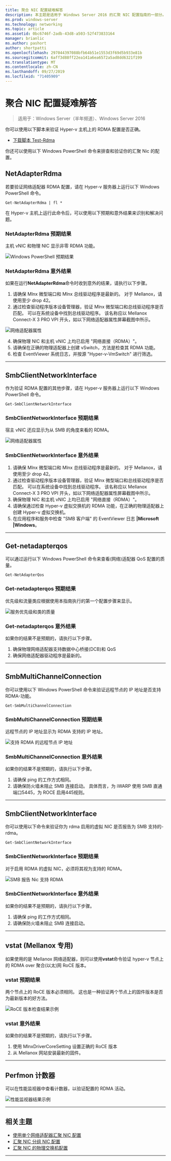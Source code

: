 ```yaml
---
title: 聚合 NIC 配置疑难解答
description: 本主题是适用于 Windows Server 2016 的汇聚 NIC 配置指南的一部分。
ms.prod: windows-server
ms.technology: networking
ms.topic: article
ms.assetid: 0bc6746f-2adb-43d8-a503-52f473833164
manager: brianlic
ms.author: pashort
author: shortpatti
ms.openlocfilehash: 297044397088bfb64b51e1553d3f69d5b933e81b
ms.sourcegitcommit: 6aff3d88ff22ea141a6ea6572a5ad8dd6321f199
ms.translationtype: MT
ms.contentlocale: zh-CN
ms.lasthandoff: 09/27/2019
ms.locfileid: "71405909"
---
```

# <a name="troubleshooting-converged-nic-configurations"></a>聚合 NIC 配置疑难解答

>适用于：Windows Server（半年频道）、Windows Server 2016

你可以使用以下脚本来验证 Hyper-v 主机上的 RDMA 配置是否正确。

- [下载脚本 Test-Rdma](https://github.com/Microsoft/SDN/blob/master/Diagnostics/Test-Rdma.ps1)

你还可以使用以下 Windows PowerShell 命令来排查和验证你的汇聚 Nic 的配置。

## <a name="get-netadapterrdma"></a>NetAdapterRdma

若要验证网络适配器 RDMA 配置，请在 Hyper-v 服务器上运行以下 Windows PowerShell 命令。

    
    Get-NetAdapterRdma | fl *
    

在 Hyper-v 主机上运行此命令后，可以使用以下预期和意外结果来识别和解决问题。

### <a name="get-netadapterrdma-expected-results"></a>NetAdapterRdma 预期结果

主机 vNIC 和物理 NIC 显示非零 RDMA 功能。

![Windows PowerShell 预期结果](../../media/Converged-NIC/CNIC-Troubleshooting/cnic-tshoot-01.jpg)

### <a name="get-netadapterrdma-unexpected-results"></a>NetAdapterRdma 意外结果

如果在运行**NetAdapterRdma**命令时收到意外的结果，请执行以下步骤。

1. 请确保 Mlnx 微型端口和 Mlnx 总线驱动程序是最新的。 对于 Mellanox，请使用至少 drop 42。 
2. 通过检查驱动程序版本设备管理器，验证 Mlnx 微型端口和总线驱动程序是否匹配。 可以在系统设备中找到总线驱动程序。 该名称应以 Mellanox Connect-X 3 PRO VPI 开头，如以下网络适配器属性屏幕截图中所示。

![网络适配器属性](../../media/Converged-NIC/CNIC-Troubleshooting/cnic-tshoot-02.jpg)

4. 确保物理 NIC 和主机 vNIC 上均已启用 "网络直接（RDMA）"。
5. 请确保在正确的物理适配器上创建 vSwitch，方法是检查其 RDMA 功能。
6. 检查 EventViewer 系统日志，并按源 "Hyper-v-VmSwitch" 进行筛选。

--- 

## <a name="get-smbclientnetworkinterface"></a>SmbClientNetworkInterface

作为验证 RDMA 配置的其他步骤，请在 Hyper-v 服务器上运行以下 Windows PowerShell 命令。


    Get-SmbClientNetworkInterface

### <a name="get-smbclientnetworkinterface-expected-results"></a>SmbClientNetworkInterface 预期结果

宿主 vNIC 还应显示为从 SMB 的角度来看的 RDMA。

![网络适配器属性](../../media/Converged-NIC/CNIC-Troubleshooting/cnic-tshoot-03.jpg)


### <a name="get-smbclientnetworkinterface-unexpected-results"></a>SmbClientNetworkInterface 意外结果

1. 请确保 Mlnx 微型端口和 Mlnx 总线驱动程序是最新的。 对于 Mellanox，请使用至少 drop 42。 
2. 通过检查驱动程序版本设备管理器，验证 Mlnx 微型端口和总线驱动程序是否匹配。 可以在系统设备中找到总线驱动程序。 该名称应以 Mellanox Connect-X 3 PRO VPI 开头，如以下网络适配器属性屏幕截图中所示。
3. 确保物理 NIC 和主机 vNIC 上均已启用 "网络直接（RDMA）"。
4. 请确保通过检查 Hyper-v 虚拟交换机的 RDMA 功能，在正确的物理适配器上创建 Hyper-v 虚拟交换机。
5. 在应用程序和服务中检查 "SMB 客户端" 的 EventViewer 日志 **|Microsoft |Windows**。

--- 

## <a name="get-netadapterqos"></a>Get-netadapterqos

可以通过运行以下 Windows PowerShell 命令来查看\(网络\)适配器 QoS 配置的质量。

    Get-NetAdapterQos

### <a name="get-netadapterqos-expected-results"></a>Get-netadapterqos 预期结果

优先级和流量类应根据使用本指南执行的第一个配置步骤来显示。

![服务优先级和类的质量](../../media/Converged-NIC/CNIC-Troubleshooting/cnic-tshoot-04.jpg)

### <a name="get-netadapterqos-unexpected-results"></a>Get-netadapterqos 意外结果

如果你的结果不是预期的，请执行以下步骤。

1. 确保物理网络适配器支持数据中心桥接\(DCB\)和 QoS
2. 确保网络适配器驱动程序是最新的。

--- 

## <a name="get-smbmultichannelconnection"></a>SmbMultiChannelConnection

你可以使用以下 Windows PowerShell 命令来验证远程节点的 IP 地址是否支持 RDMA\-功能。

    Get-SmbMultiChannelConnection


### <a name="get-smbmultichannelconnection-expected-results"></a>SmbMultiChannelConnection 预期结果

远程节点的 IP 地址显示为 RDMA 支持的 IP 地址。

![支持 RDMA 的远程节点 IP 地址](../../media/Converged-NIC/CNIC-Troubleshooting/cnic-tshoot-05.jpg)

### <a name="get-smbmultichannelconnection-unexpected-results"></a>SmbMultiChannelConnection 意外结果

如果你的结果不是预期的，请执行以下步骤。

1. 请确保 ping 的工作方式相同。
2. 请确保防火墙未阻止 SMB 连接启动。 具体而言，为 iWARP 使用 SMB 直通端口5445，为 ROCE 启用445规则。

--- 

## <a name="get-smbclientnetworkinterface"></a>SmbClientNetworkInterface

你可以使用以下命令来验证你为 rdma 启用的虚拟 NIC 是否报告为 SMB 支持的\-rdma。

    Get-SmbClientNetworkInterface


### <a name="get-smbclientnetworkinterface-expected-results"></a>SmbClientNetworkInterface 预期结果

对于启用 RDMA 的虚拟 NIC，必须将其视为支持的 RDMA。

![SMB 报告 Nic 支持 RDMA](../../media/Converged-NIC/CNIC-Troubleshooting/cnic-tshoot-06.jpg)

### <a name="get-smbclientnetworkinterface-unexpected-results"></a>SmbClientNetworkInterface 意外结果

如果你的结果不是预期的，请执行以下步骤。

1. 请确保 ping 的工作方式相同。
2. 请确保防火墙未阻止 SMB 连接启动。

--- 

## <a name="vstat-mellanox-specific"></a>vstat \(Mellanox 专用\)

如果使用的是 Mellanox 网络适配器，则可以使用**vstat**命令验证 hyper-v 节点上的 RDMA over 聚合\(以太\)网 RoCE 版本。

### <a name="vstat-expected-results"></a>vstat 预期结果

两个节点上的 RoCE 版本必须相同。 这也是一种验证两个节点上的固件版本是否为最新版本的好方法。

![RoCE 版本检查结果示例](../../media/Converged-NIC/CNIC-Troubleshooting/cnic-tshoot-07.jpg)

### <a name="vstat-unexpected-results"></a>vstat 意外结果

如果你的结果不是预期的，请执行以下步骤。

1. 使用 MlnxDriverCoreSetting 设置正确的 RoCE 版本
2. 从 Mellanox 网站安装最新的固件。

--- 

## <a name="perfmon-counters"></a>Perfmon 计数器

可以在性能监视器中查看计数器，以验证配置的 RDMA 活动。

![性能监视器结果示例](../../media/Converged-NIC/CNIC-Troubleshooting/cnic-tshoot-08.jpg)

--- 

## <a name="related-topics"></a>相关主题

- [使用单个网络适配器汇聚 NIC 配置](cnic-single.md)
- [汇聚 NIC 分组 NIC 配置](cnic-datacenter.md)
- [汇聚 NIC 的物理交换机配置](cnic-app-switch-config.md)

---
